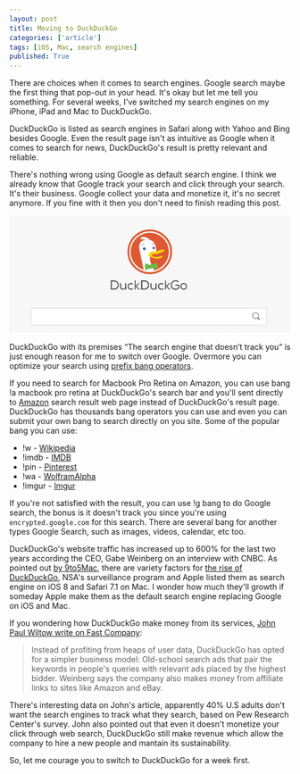 ```yaml
---
layout: post
title: Moving to DuckDuckGo
categories: ['article']
tags: [iOS, Mac, search engines]
published: True
---
```


There are choices when it comes to search engines. Google search maybe the first thing that pop-out in your head. It's okay but let me tell you something. For several weeks, I've switched my search engines on my iPhone, iPad and Mac to DuckDuckGo.

DuckDuckGo is listed as search engines in Safari along with Yahoo and Bing besides Google. Even the result page isn't as intuitive as Google when it comes to search for news, DuckDuckGo's result is pretty relevant and reliable.

There's nothing wrong using Google as default search engine. I think we already know that Google track your search and click through your search. It's their business. Google collect your data and monetize it, it's no secret anymore. If you fine with it then you don't need to finish reading this post.

![DuckDuckGo](/images/duckduckgo.png)

DuckDuckGo with its premises “The search engine that doesn’t track you” is just enough reason for me to switch over Google. Overmore you can optimize your search using [prefix bang operators](https://duckduckgo.com/bang).

If you need to search for Macbook Pro Retina on Amazon, you can use bang !a macbook pro retina at DuckDuckGo's search bar and you'll sent directly to [Amazon](http://www.amazon.com) search result web page instead of DuckDuckGo's result page. DuckDuckGo has thousands bang operators you can use and even you can submit your own bang to search directly on you site. Some of the popular bang you can use:

* !w - [Wikipedia](https://www.wikipedia.org/)
* !imdb - [IMDB](https://www.imdb.com/)
* !pin - [Pinterest](http://www.pinterest.com/)
* !wa - [WolframAlpha](http://www.wolframalpha.com/)
* !imgur - [Imgur](https://www.imgur.com/)

If you're not satisfied with the result, you can use !g bang to do Google search, the bonus is it doesn't track you since you're using `encrypted.google.com` for this search. There are several bang for another types Google Search, such as images, videos, calendar, etc too.

DuckDuckGo's website traffic has increased up to 600% for the last two years according the CEO, Gabe Weinberg on an interview with CNBC. As pointed out [by 9to5Mac](http://9to5mac.com/2015/06/16/duckduckgo-growth-ios/), there are variety factors for [the rise of DuckDuckGo](https://daringfireball.net/linked/2015/06/19/duckduckgo), NSA's surveillance program and Apple listed them as search engine on iOS 8 and Safari 7.1 on Mac. I wonder how much they'll growth if someday Apple make them as the default search engine replacing Google on iOS and Mac.

If you wondering how DuckDuckGo make money from its services, [John Paul Wiltow write on Fast Company](https://www.fastcompany.com/3046943/how-duckduckgo-rode-a-wave-of-post-snowden-anxiety-to-massive-growth):

> Instead of profiting from heaps of user data, DuckDuckGo has opted for a simpler business model: Old-school search ads that pair the keywords in people's queries with relevant ads placed by the highest bidder. Weinberg says the company also makes money from affiliate links to sites like Amazon and eBay. 

There's interesting data on John's article, apparently 40% U.S adults don't want the search engines to track what they search, based on Pew Research Center's survey. John also pointed out that even it doesn't monetize your click through web search, DuckDuckGo still make revenue which allow the company to hire a new people and mantain its sustainability.

So, let me courage you to switch to DuckDuckGo for a week first. 

